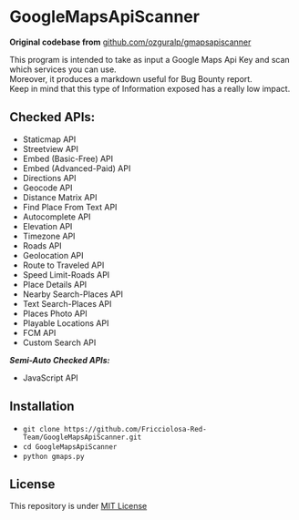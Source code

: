 # GoogleMapsApiScanner
**Original codebase from** [github.com/ozguralp/gmapsapiscanner](https://github.com/ozguralp/gmapsapiscanner)

This program is intended to take as input a Google Maps Api Key and scan which services you can use.  
Moreover, it produces a markdown useful for Bug Bounty report.  
Keep in mind that this type of Information exposed has a really low impact.   

## Checked APIs:
- Staticmap API
- Streetview API
- Embed (Basic-Free) API
- Embed (Advanced-Paid) API
- Directions API
- Geocode API
- Distance Matrix API
- Find Place From Text API
- Autocomplete API
- Elevation API
- Timezone API
- Roads API
- Geolocation API
- Route to Traveled API
- Speed Limit-Roads API
- Place Details API
- Nearby Search-Places API
- Text Search-Places API
- Places Photo API
- Playable Locations API
- FCM API
- Custom Search API

***Semi-Auto Checked APIs:***
- JavaScript API


## Installation

- `git clone https://github.com/Fricciolosa-Red-Team/GoogleMapsApiScanner.git`
- `cd GoogleMapsApiScanner`
- `python gmaps.py`

## License

This repository is under [MIT License](https://github.com/Fricciolosa-Red-Team/GoogleMapsApiScanner/blob/main/LICENSE)

